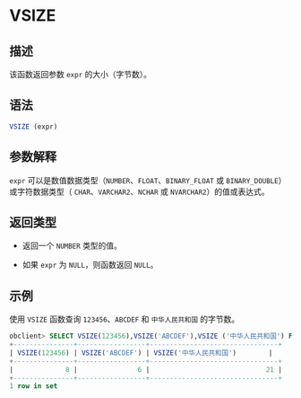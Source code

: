 VSIZE 
==========================



描述 
-----------------------

该函数返回参数 `expr` 的大小（字节数）。

语法 
-----------------------

```sql
VSIZE (expr)
```



参数解释 
-------------------------

`expr` 可以是数值数据类型（`NUMBER`、`FLOAT`、`BINARY_FLOAT` 或 `BINARY_DOUBLE`）或字符数据类型（ `CHAR`、`VARCHAR2`、`NCHAR` 或 `NVARCHAR2`）的值或表达式。

返回类型 
-------------------------

* 返回一个 `NUMBER` 类型的值。

  

* 如果 `expr` 为 `NULL`，则函数返回 `NULL`。

  




示例 
-----------------------

使用 `VSIZE` 函数查询 `123456`、`ABCDEF` 和 `中华人民共和国` 的字节数。

```sql
obclient> SELECT VSIZE(123456),VSIZE('ABCDEF'),VSIZE ('中华人民共和国') FROM DUAL;
+---------------+-----------------+--------------------------------+
| VSIZE(123456) | VSIZE('ABCDEF') | VSIZE('中华人民共和国')        |
+---------------+-----------------+--------------------------------+
|             8 |               6 |                             21 |
+---------------+-----------------+--------------------------------+
1 row in set
```


